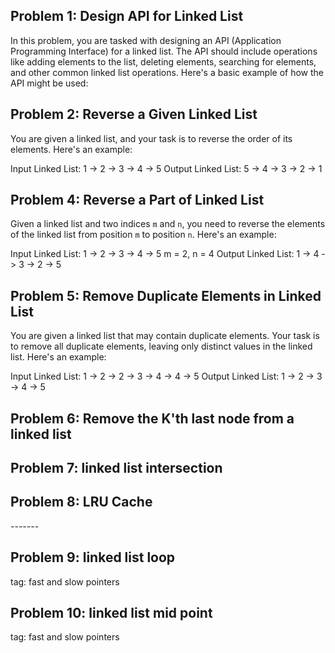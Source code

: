 ## Problem 1: Design API for Linked List

In this problem, you are tasked with designing an API (Application Programming Interface) for a linked list. The API should include operations like adding elements to the list, deleting elements, searching for elements, and other common linked list operations. Here's a basic example of how the API might be used:

## Problem 2: Reverse a Given Linked List

You are given a linked list, and your task is to reverse the order of its elements. Here's an example:

Input Linked List: 1 -> 2 -> 3 -> 4 -> 5
Output Linked List: 5 -> 4 -> 3 -> 2 -> 1

## Problem 4: Reverse a Part of Linked List

Given a linked list and two indices `m` and `n`, you need to reverse the elements of the linked list from position `m` to position `n`. Here's an example:

Input Linked List: 1 -> 2 -> 3 -> 4 -> 5
m = 2, n = 4
Output Linked List: 1 -> 4 -> 3 -> 2 -> 5

## Problem 5: Remove Duplicate Elements in Linked List

You are given a linked list that may contain duplicate elements. Your task is to remove all duplicate elements, leaving only distinct values in the linked list. Here's an example:

Input Linked List: 1 -> 2 -> 2 -> 3 -> 4 -> 4 -> 5
Output Linked List: 1 -> 2 -> 3 -> 4 -> 5




## Problem 6: Remove the K'th last node from a linked list 




## Problem 7: linked list intersection 


## Problem 8: LRU Cache



*-------*

## Problem 9: linked list loop 


tag: fast and slow pointers





## Problem 10: linked list mid point

tag: fast and slow pointers
